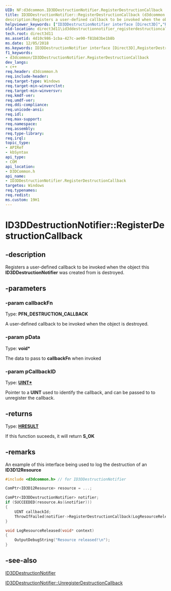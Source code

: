 ```yaml
---
UID: NF:d3dcommon.ID3DDestructionNotifier.RegisterDestructionCallback
title: ID3DDestructionNotifier::RegisterDestructionCallback (d3dcommon.h)
description:Registers a user-defined callback to be invoked when the object this **ID3DDestructionNotifier** was created from is destroyed.
helpviewer_keywords: ["ID3DDestructionNotifier interface [Direct3D]","RegisterDestructionCallback method","ID3DDestructionNotifier.RegisterDestructionCallback","ID3DDestructionNotifier::RegisterDestructionCallback","RegisterDestructionCallback","RegisterDestructionCallback method [Direct3D]","RegisterDestructionCallback method [Direct3D]","ID3DDestructionNotifier interface","d3dcommon/ID3DDestructionNotifier::RegisterDestructionCallback","direct3d11.id3ddestructionnotifier_registerdestructioncallback"]
old-location: direct3d11\id3ddestructionnotifier_registerdestructioncallback.htm
tech.root: direct3d11
ms.assetid: 4d10c986-1cba-427c-ae90-f81b83be1b8b
ms.date: 12/05/2018
ms.keywords: ID3DDestructionNotifier interface [Direct3D],RegisterDestructionCallback method, ID3DDestructionNotifier.RegisterDestructionCallback, ID3DDestructionNotifier::RegisterDestructionCallback, RegisterDestructionCallback, RegisterDestructionCallback method [Direct3D], RegisterDestructionCallback method [Direct3D],ID3DDestructionNotifier interface, d3dcommon/ID3DDestructionNotifier::RegisterDestructionCallback, direct3d11.id3ddestructionnotifier_registerdestructioncallback
f1_keywords:
- d3dcommon/ID3DDestructionNotifier.RegisterDestructionCallback
dev_langs:
- c++
req.header: d3dcommon.h
req.include-header: 
req.target-type: Windows
req.target-min-winverclnt: 
req.target-min-winversvr: 
req.kmdf-ver: 
req.umdf-ver: 
req.ddi-compliance: 
req.unicode-ansi: 
req.idl: 
req.max-support: 
req.namespace: 
req.assembly: 
req.type-library: 
req.irql: 
topic_type:
- APIRef
- kbSyntax
api_type:
- COM
api_location:
- D3DCommon.h
api_name:
- ID3DDestructionNotifier.RegisterDestructionCallback
targetos: Windows
req.typenames: 
req.redist: 
ms.custom: 19H1
---
```


# ID3DDestructionNotifier::RegisterDestructionCallback


## -description


Registers a user-defined callback to be invoked when the object this **ID3DDestructionNotifier** was created from is destroyed.


## -parameters




### -param callbackFn

Type: <b>PFN_DESTRUCTION_CALLBACK</b>

A user-defined callback to be invoked when the object is destroyed.
          


### -param pData

Type: <b>void*</b>

The data to pass to **callbackFn** when invoked

### -param pCallbackID

Type: <b><a href="windows/desktop/WinProg/windows-data-types">UINT*</a></b>

Pointer to a **UINT** used to identify the callback, and can be passed to <a href="windows/desktop/api/d3dcommon/nf-d3dcommon-id3ddestructionnotifier-unregisterdestructioncallback"></a> to unregister the callback.


## -returns

Type: <b><a href="windows/win32/com/structure-of-com-error-codes">HRESULT</a></b>

If this function suceeds, it will return **S_OK**

## -remarks

An example of this interface being used to log the destruction of an **ID3D12Resource**

```cpp
#include <d3dcommon.h> // for ID3DDestructionNotifier

ComPtr<ID3D12Resource> resource = ...;

ComPtr<ID3DDestructionNotifier> notifier;
if (SUCCEEDED(resource.As(&notifier)))
{
    UINT callbackId;
    ThrowIfFailed(notifier->RegisterDestructionCallback(LogResourceReleased, nullptr, &callbackId));
}

void LogResourceReleased(void* context)
{
    OutputDebugString("Resource released!\n");
}
```

## -see-also




<a href="windows/desktop/api/d3dcommon/nn-d3dcommon-id3ddestructionnotifier">ID3DDestructionNotifier</a>



<a href="windows/desktop/api/d3dcommon/nf-d3dcommon-id3ddestructionnotifier-unregisterdestructioncallback">ID3DDestructionNotifier::UnregisterDestructionCallback</a>
 

 

